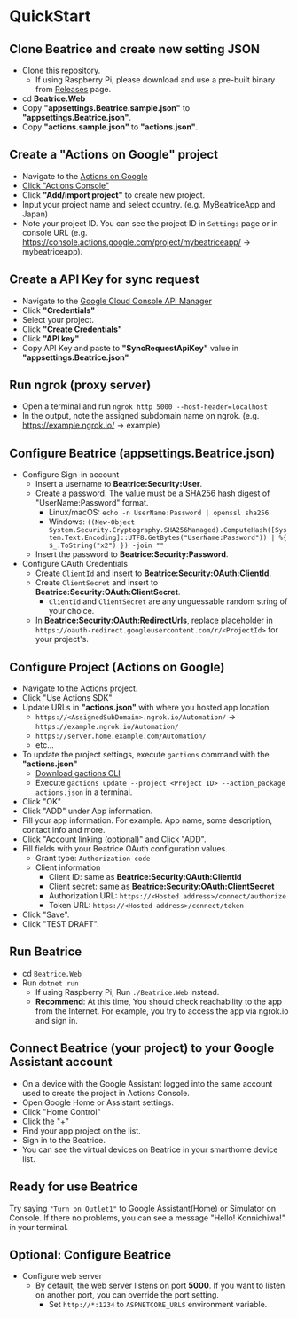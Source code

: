 # QuickStart

## Clone Beatrice and create new setting JSON
- Clone this repository.
    - If using Raspberry Pi, please download and use a pre-built binary from [Releases](https://github.com/mayuki/Beatrice/releases) page.
- cd **Beatrice.Web**
- Copy **"appsettings.Beatrice.sample.json"** to **"appsettings.Beatrice.json"**.
- Copy **"actions.sample.json"** to **"actions.json"**.

## Create a "Actions on Google" project
- Navigate to the [Actions on Google](http://actions.google.com)
- [Click "Actions Console"](https://console.actions.google.com/)
- Click **"Add/import project"** to create new project.
- Input your project name and select country. (e.g. MyBeatriceApp and Japan)
- Note your project ID. You can see the project ID in `Settings` page or in console URL (e.g. https://console.actions.google.com/project/mybeatriceapp/ -> mybeatriceapp). 

## Create a API Key for sync request
- Navigate to the [Google Cloud Console API Manager](https://console.developers.google.com/apis)
- Click **"Credentials"**
- Select your project.
- Click **"Create Credentials"**
- Click **"API key"**
- Copy API Key and paste to **"SyncRequestApiKey"** value in **"appsettings.Beatrice.json"**

## Run ngrok (proxy server)
- Open a terminal and run `ngrok http 5000 --host-header=localhost`
- In the output, note the assigned subdomain name on ngrok. (e.g. https://example.ngrok.io/ -> example)

## Configure Beatrice (**appsettings.Beatrice.json**)
- Configure Sign-in account
    - Insert a username to **Beatrice:Security:User**.
    - Create a password. The value must be a SHA256 hash digest of "UserName:Password" format.
        - Linux/macOS: `echo -n UserName:Password | openssl sha256`
        - Windows: `((New-Object System.Security.Cryptography.SHA256Managed).ComputeHash([System.Text.Encoding]::UTF8.GetBytes("UserName:Password")) | %{ $_.ToString("x2") }) -join ""`
    - Insert the password to **Beatrice:Security:Password**.
- Configure OAuth Credentials
    - Create `ClientId` and insert to **Beatrice:Security:OAuth:ClientId**.
    - Create `ClientSecret` and insert to **Beatrice:Security:OAuth:ClientSecret**.
        - `ClientId` and `ClientSecret` are any unguessable random string of your choice.
    - In **Beatrice:Security:OAuth:RedirectUrls**, replace placeholder in `https://oauth-redirect.googleusercontent.com/r/<ProjectId>` for your project's.

## Configure Project (Actions on Google)
- Navigate to the Actions project.
- Click "Use Actions SDK"
- Update URLs in **"actions.json"** with where you hosted app location. 
    - `https://<AssignedSubDomain>.ngrok.io/Automation/` -> `https://example.ngrok.io/Automation/`
    - `https://server.home.example.com/Automation/`
    - etc...
- To update the project settings, execute `gactions` command with the **"actions.json"**
    - [Download gactions CLI](https://developers.google.com/actions/tools/gactions-cli)
    - Execute `gactions update --project <Project ID> --action_package actions.json` in a terminal.
- Click "OK"
- Click "ADD" under App information.
- Fill your app information. For example. App name, some description, contact info and more.
- Click "Account linking (optional)" and Click "ADD".
- Fill fields with your Beatrice OAuth configuration values.
    - Grant type: `Authorization code`
    - Client information
        - Client ID: same as **Beatrice:Security:OAuth:ClientId**
        - Client secret: same as **Beatrice:Security:OAuth:ClientSecret**
        - Authorization URL: `https://<Hosted address>/connect/authorize`
        - Token URL: `https://<Hosted address>/connect/token`
- Click "Save".
- Click "TEST DRAFT".

## Run Beatrice
- cd `Beatrice.Web`
- Run `dotnet run`
    - If using Raspberry Pi, Run `./Beatrice.Web` instead.
    - **Recommend**: At this time, You should check reachability to the app from the Internet. For example, you try to access the app via ngrok.io and sign in.

## Connect Beatrice (your project) to your Google Assistant account
- On a device with the Google Assistant logged into the same account used to create the project in Actions Console.
- Open Google Home or Assistant settings.
- Click "Home Control"
- Click the "+"
- Find your app project on the list.
- Sign in to the Beatrice.
- You can see the virtual devices on Beatrice in your smarthome device list.

## Ready for use Beatrice
Try saying `"Turn on Outlet1"` to Google Assistant(Home) or Simulator on Console. If there no problems, you can see a message "Hello! Konnichiwa!" in your terminal. 

## Optional: Configure Beatrice
- Configure web server
    - By default, the web server listens on port **5000**. If you want to listen on another port, you can override the port setting.
        - Set `http://*:1234` to `ASPNETCORE_URLS` environment variable.